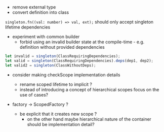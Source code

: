 - remove external type
- convert definition into class

`singleton.fn((val: number) => val, ext);` should only accept singleton lifetime dependencies

- experiment with common builder
  - forbid using an invalid builder state at the compile-time - e.g. definition without provided
    dependencies

```typescript
let invalid = singleton(ClassRequiringDependencies);
let valid = singleton(ClassRequiringDependencies).deps(dep1, dep2);
let valid2 = singleton(ClassWithoutDeps);
```

- consider making checkScope implementation details
  - rename scoped lifetime to implicit ?
  - instead of introducing a concept of hierarchical scopes focus on the use of cases?


- factory -> ScopedFactory ?
  - be explicit that it creates new scope ?
    - on the other hand maybe hierarchical nature of the container should be implementation detail?
